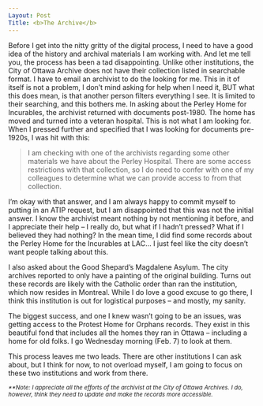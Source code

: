 ```yaml
---
Layout: Post
Title: <b>The Archive</b>
---
```


Before I get into the nitty gritty of the digital process, I need to have a good idea of the history and archival materials I am working with. And let me tell you, the process has been a tad disappointing. Unlike other institutions, the City of Ottawa Archive does not have their collection listed in searchable format. I have to email an archivist to do the looking for me. This in it of itself is not a problem, I don’t mind asking for help when I need it, BUT what this does mean, is that another person filters everything I see. It is limited to their searching, and this bothers me. In asking about the Perley Home for Incurables, the archivist returned with documents post-1980. The home has moved and turned into a veteran hospital. This is not what I am looking for. When I pressed further and specified that I was looking for documents pre-1920s, I was hit with this: 

<blockquote>I am checking with one of the archivists regarding some other materials we have about the Perley Hospital. There are some access restrictions with that collection, so I do need to confer with one of my colleagues to determine what we can provide access to from that collection.</blockquote>

I’m okay with that answer, and I am always happy to commit myself to putting in an ATIP request, but I am disappointed that this was not the initial answer. I know the archivist meant nothing by not mentioning it before, and I appreciate their help – I really do, but what if I hadn’t pressed? What if I believed they had nothing? In the mean time, I did find some records about the Perley Home for the Incurables at LAC… I just feel like the city doesn’t want people talking about this. 

I also asked about the Good Shepard’s Magdalene Asylum. The city archives reported to only have a painting of the original building. Turns out these records are likely with the Catholic order than ran the institution, which now resides in Montreal. While I do love a good excuse to go there, I think this institution is out for logistical purposes – and mostly, my sanity.

The biggest success, and one I knew wasn’t going to be an issues, was getting access to the Protest Home for Orphans records. They exist in this beautiful fond that includes all the homes they ran in Ottawa – including a home for old folks. I go Wednesday morning (Feb. 7) to look at them.

This process leaves me two leads. There are other institutions I can ask about, but I think for now, to not overload myself, I am going to focus on these two institutions and work from there. 

<i><small>**Note: I appreciate all the efforts of the archivist at the City of Ottawa Archives. I do, however, think they need to update and make the records more accessible.</i></small>
